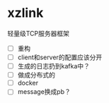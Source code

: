 # xzlink

轻量级TCP服务器框架

- [ ] 重构
- [ ] client和server的配置应该分开
- [ ] 生成的日志扔到kafka中？
- [ ] 做成分布式的
- [ ] docker
- [ ] message换成pb？